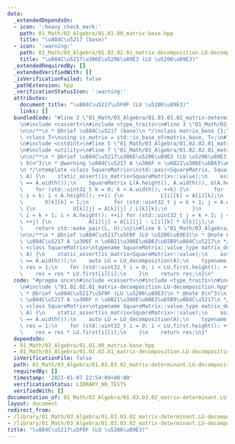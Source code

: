 ```yaml
---
data:
  _extendedDependsOn:
  - icon: ':heavy_check_mark:'
    path: 01_Math/03_Algebra/01.01.00_matrix-base.hpp
    title: "\u884C\u5217 (base)"
  - icon: ':warning:'
    path: 01_Math/03_Algebra/01.02.02.01_matrix-decomposition.LU-decomposition.hpp
    title: "\u884C\u5217\u306E\u5206\u89E3 (LU \u5206\u89E3)"
  _extendedRequiredBy: []
  _extendedVerifiedWith: []
  _isVerificationFailed: false
  _pathExtension: hpp
  _verificationStatusIcon: ':warning:'
  attributes:
    document_title: "\u884C\u5217\u5F0F (LU \u5206\u89E3)"
    links: []
  bundledCode: "#line 2 \"01_Math/03_Algebra/01.03.03.02_matrix-determinant.LU-decomposition.hpp\"\
    \n#include <cassert>\n#include <type_traits>\n#line 3 \"01_Math/03_Algebra/01.01.00_matrix-base.hpp\"\
    \n\n/**\n * @brief \u884C\u5217 (base)\n */\nclass matrix_base {};\n\ntemplate\
    \ <class T>\nusing is_matrix = std::is_base_of<matrix_base, T>;\n#line 3 \"01_Math/03_Algebra/01.02.02.01_matrix-decomposition.LU-decomposition.hpp\"\
    \n#include <cstdint>\n#line 5 \"01_Math/03_Algebra/01.02.02.01_matrix-decomposition.LU-decomposition.hpp\"\
    \n#include <utility>\n#line 7 \"01_Math/03_Algebra/01.02.02.01_matrix-decomposition.LU-decomposition.hpp\"\
    \n\n/**\n * @brief \u884C\u5217\u306E\u5206\u89E3 (LU \u5206\u89E3)\n * @note\
    \ O(n^3)\n * @warning \u884C\u5217 A \u306F n \u6B21\u306E\u6B63\u65B9\u884C\u5217\
    \n */\ntemplate <class SquareMatrix>\nstd::pair<SquareMatrix, SquareMatrix> LU_decomposition(SquareMatrix\
    \ A) {\n    static_assert(is_matrix<SquareMatrix>::value);\n    assert(A.height()\
    \ == A.width());\n    SquareMatrix L(A.height(), A.width()), U(A.height(), A.width());\n\
    \    for (std::uint32_t k = 0; k < A.width(); ++k) {\n        for (std::uint32_t\
    \ i = k; i < A.height(); ++i) {\n            L[i][k] = A[i][k];\n        }\n \
    \       U[k][k] = 1;\n        for (std::uint32_t j = k + 1; j < A.width(); ++j)\
    \ {\n            U[k][j] = A[k][j] / L[k][k];\n        }\n        for (std::uint32_t\
    \ i = k + 1; i < A.height(); ++i) for (std::uint32_t j = k + 1; j < A.width();\
    \ ++j) {\n            A[i][j] = A[i][j] - L[i][k] * U[k][j];\n        }\n    }\n\
    \    return std::make_pair(L, U);\n}\n#line 6 \"01_Math/03_Algebra/01.03.03.02_matrix-determinant.LU-decomposition.hpp\"\
    \n\n/**\n * @brief \u884C\u5217\u5F0F (LU \u5206\u89E3)\n * @note O(n^3)\n * @warning\
    \ \u884C\u5217 A \u306F n \u6B21\u306E\u6B63\u65B9\u884C\u5217\n */\ntemplate\
    \ <class SquareMatrix>\ntypename SquareMatrix::value_type matrix_determinant(SquareMatrix\
    \ A) {\n    static_assert(is_matrix<SquareMatrix>::value);\n    assert(A.height()\
    \ == A.width());\n    auto LU = LU_decomposition(A);\n    typename SquareMatrix::value_type\
    \ res = 1;\n    for (std::uint32_t i = 0; i < LU.first.height(); ++i) {\n    \
    \    res = res * LU.first[i][i];\n    }\n    return res;\n}\n"
  code: "#pragma once\n#include <cassert>\n#include <type_traits>\n#include \"01.01.00_matrix-base.hpp\"\
    \n#include \"01.02.02.01_matrix-decomposition.LU-decomposition.hpp\"\n\n/**\n\
    \ * @brief \u884C\u5217\u5F0F (LU \u5206\u89E3)\n * @note O(n^3)\n * @warning\
    \ \u884C\u5217 A \u306F n \u6B21\u306E\u6B63\u65B9\u884C\u5217\n */\ntemplate\
    \ <class SquareMatrix>\ntypename SquareMatrix::value_type matrix_determinant(SquareMatrix\
    \ A) {\n    static_assert(is_matrix<SquareMatrix>::value);\n    assert(A.height()\
    \ == A.width());\n    auto LU = LU_decomposition(A);\n    typename SquareMatrix::value_type\
    \ res = 1;\n    for (std::uint32_t i = 0; i < LU.first.height(); ++i) {\n    \
    \    res = res * LU.first[i][i];\n    }\n    return res;\n}"
  dependsOn:
  - 01_Math/03_Algebra/01.01.00_matrix-base.hpp
  - 01_Math/03_Algebra/01.02.02.01_matrix-decomposition.LU-decomposition.hpp
  isVerificationFile: false
  path: 01_Math/03_Algebra/01.03.03.02_matrix-determinant.LU-decomposition.hpp
  requiredBy: []
  timestamp: '2021-01-07 22:54:09+00:00'
  verificationStatus: LIBRARY_NO_TESTS
  verifiedWith: []
documentation_of: 01_Math/03_Algebra/01.03.03.02_matrix-determinant.LU-decomposition.hpp
layout: document
redirect_from:
- /library/01_Math/03_Algebra/01.03.03.02_matrix-determinant.LU-decomposition.hpp
- /library/01_Math/03_Algebra/01.03.03.02_matrix-determinant.LU-decomposition.hpp.html
title: "\u884C\u5217\u5F0F (LU \u5206\u89E3)"
---
```

